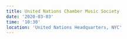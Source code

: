 ```yaml
---
title: United Nations Chamber Music Society
date: '2020-03-03'
time: '10:30'
location: 'United Nations Headquarters, NYC'
---
```

